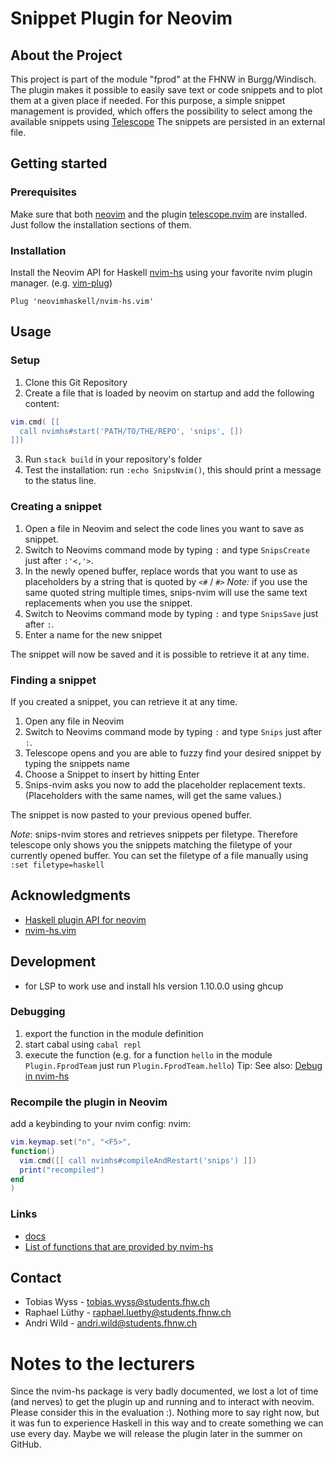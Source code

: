 # Snippet Plugin for Neovim


## About the Project
This project is part of the module "fprod" at the FHNW in Burgg/Windisch.
The plugin makes it possible to easily save text or code snippets and to plot 
them at a given place if needed. 
For this purpose, a simple snippet management is provided, 
which offers the possibility to select among the available snippets using [Telescope](https://github.com/nvim-telescope/telescope.nvim)
The snippets are persisted in an external file.


## Getting started

### Prerequisites

Make sure that both [neovim](https://neovim.io/) and the plugin [telescope.nvim](https://github.com/nvim-telescope/telescope.nvim#installation) are installed.
Just follow the installation sections of them.

### Installation

Install the Neovim API for Haskell [nvim-hs](https://github.com/neovimhaskell/nvim-hs) using your favorite nvim plugin manager. (e.g. [vim-plug](https://github.com/junegunn/vim-plug))

```vimL
Plug 'neovimhaskell/nvim-hs.vim'
```

## Usage
### Setup
1. Clone this Git Repository
2. Create a file that is loaded by neovim on startup and add the following content:
```lua
vim.cmd( [[ 
  call nvimhs#start('PATH/TO/THE/REPO', 'snips', []) 
]])
```
3. Run `stack build` in your repository's folder
4. Test the installation: run `:echo SnipsNvim()`, this should print a message to the status line.

### Creating a snippet
1. Open a file in Neovim and select the code lines you want to save as snippet.
2. Switch to Neovims command mode by typing `:` and type `SnipsCreate` just after `:'<,'>`.
3. In the newly opened buffer, replace words that you want to use as placeholders by a string that is quoted by `<#` / `#>`
    _Note:_ if you use the same quoted string multiple times, snips-nvim will use the same text replacements when you use the snippet.
4. Switch to Neovims command mode by typing `:` and type `SnipsSave` just after `:`.
5. Enter a name for the new snippet

The snippet will now be saved and it is possible to retrieve it at any time.

### Finding a snippet
If you created a snippet, you can retrieve it at any time.
1. Open any file in Neovim
2. Switch to Neovims command mode by typing `:` and type `Snips` just after `:`.
3. Telescope opens and you are able to fuzzy find your desired snippet by typing the snippets name
4. Choose a Snippet to insert by hitting Enter
5. Snips-nvim asks you now to add the placeholder replacement texts. (Placeholders with the same names, will get the same values.)

The snippet is now pasted to your previous opened buffer.

_Note_: snips-nvim stores and retrieves snippets per filetype. Therefore telescope only shows you the snippets matching the filetype of your currently opened buffer. You can set the filetype of a file manually using `:set filetype=haskell`

## Acknowledgments
* [Haskell plugin API for neovim](https://hackage.haskell.org/package/nvim-hs)
* [nvim-hs.vim](https://github.com/neovimhaskell/nvim-hs.vim)

## Development
- for LSP to work use and install hls version 1.10.0.0 using ghcup

### Debugging
1. export the function in the module definition
2. start cabal using `cabal repl`
3. execute the function (e.g. for a function `hello` in the module `Plugin.FprodTeam` just run `Plugin.FprodTeam.hello`)
Tip: See also: [Debug in nvim-hs](https://hackage.haskell.org/package/nvim-hs-0.2.4/docs/Neovim-Debug.html#v:debug)

### Recompile the plugin in Neovim
add a keybinding to your nvim config:
  nvim: 
  ```lua
vim.keymap.set("n", "<F5>",
  function()
    vim.cmd([[ call nvimhs#compileAndRestart('snips') ]])
    print("recompiled")
  end
)
```

### Links
* [docs](https://hackage.haskell.org/package/nvim-hs-2.1.0.4)
* [List of functions that are provided by nvim-hs](https://hackage.haskell.org/package/nvim-hs-2.1.0.4/docs/Neovim-API-Text.html#v:vim_command_output)

## Contact
- Tobias Wyss - tobias.wyss@students.fhw.ch
- Raphael Lüthy - raphael.luethy@students.fhnw.ch
- Andri Wild - andri.wild@students.fhnw.ch 

# Notes to the lecturers
Since the nvim-hs package is very badly documented, we lost a lot of time (and nerves) to get the plugin up and running and to interact with neovim. Please consider this in the evaluation :).
Nothing more to say right now, but it was fun to experience Haskell in this way and to create something we can use every day. Maybe we will release the plugin later in the summer on GitHub.
